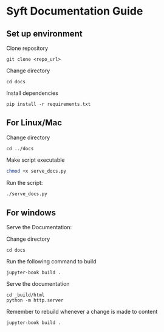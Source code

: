 # Syft Documentation Guide

## Set up environment
Clone repository
```
git clone <repo_url>
```

Change directory
```
cd docs
```

Install dependencies
```
pip install -r requirements.txt

```

## For Linux/Mac
Change directory
```
cd ../docs
```
Make script executable

```bash
chmod +x serve_docs.py
```

Run the script:

```bash
./serve_docs.py
```

## For windows
Serve the Documentation:

Change directory
```
cd docs
```

Run the following command to build
```
jupyter-book build .
```

Serve the documentation
```
cd _build/html
python -m http.server
```

Remember to rebuild whenever a change is made to content
```
jupyter-book build .

```